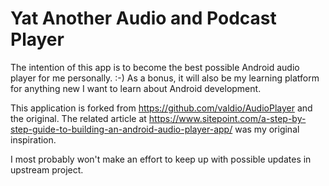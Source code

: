 # Yat Another Audio and Podcast Player

The intention of this app is to become the best possible Android audio player
for me personally. :-) As a bonus, it will also be my learning platform for
anything new I want to learn about Android development.

This application is forked from https://github.com/valdio/AudioPlayer and the
original. The related article at
https://www.sitepoint.com/a-step-by-step-guide-to-building-an-android-audio-player-app/
was my original inspiration.

I most probably won't make an effort to keep up with possible updates in
upstream project.
